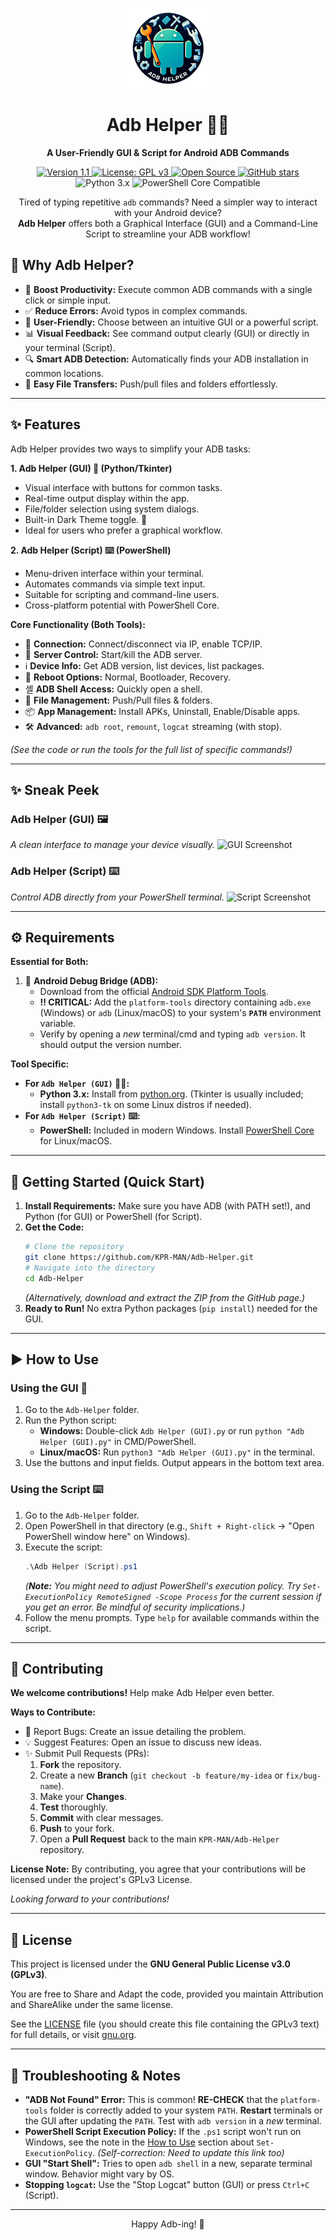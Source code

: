 <p align="center">
  <img src="assets/icon.png" alt="Adb Helper Icon" width="128"/>
</p>

<h1 align="center">Adb Helper 📱✨</h1>

<p align="center">
  <strong>A User-Friendly GUI & Script for Android ADB Commands</strong>
</p>

<p align="center">
  <!-- Version Badge -->
  <a href="https://github.com/KPR-MAN/Adb-Helper/releases">
    <img src="https://img.shields.io/github/v/release/KPR-MAN/Adb-Helper?display_name=tag&sort=semver&logo=github" alt="Version 1.1">
  </a>
  <!-- License Badge -->
  <a href="https://www.gnu.org/licenses/gpl-3.0">
    <img src="https://img.shields.io/badge/License-GPLv3-blue.svg?logo=gnu" alt="License: GPL v3">
  </a>
  <!-- Open Source Badge -->
  <a href="https://opensource.org/">
    <img src="https://img.shields.io/badge/Open_Source-%E2%9C%93-brightgreen?logo=opensourceinitiative" alt="Open Source">
  </a>
  <!-- GitHub Stars Badge -->
  <a href="https://github.com/KPR-MAN/Adb-Helper">
    <img src="https://img.shields.io/github/stars/KPR-MAN/Adb-Helper?style=social" alt="GitHub stars">
  </a>
  <!-- Python and PowerShell Badges -->
  <img src="https://img.shields.io/badge/Python-3.x-blue?logo=python" alt="Python 3.x">
  <img src="https://img.shields.io/badge/PowerShell-Core-blueviolet?logo=powershell" alt="PowerShell Core Compatible">
</p>

<p align="center">
  Tired of typing repetitive <code>adb</code> commands? Need a simpler way to interact with your Android device? <br />
  <strong>Adb Helper</strong> offers both a Graphical Interface (GUI) and a Command-Line Script to streamline your ADB workflow!
</p>

## 🤔 Why Adb Helper?

*   🚀 **Boost Productivity:** Execute common ADB commands with a single click or simple input.
*   ✅ **Reduce Errors:** Avoid typos in complex commands.
*   🤩 **User-Friendly:** Choose between an intuitive GUI or a powerful script.
*   📊 **Visual Feedback:** See command output clearly (GUI) or directly in your terminal (Script).
*   🔍 **Smart ADB Detection:** Automatically finds your ADB installation in common locations.
*   💾 **Easy File Transfers:** Push/pull files and folders effortlessly.

---

## ✨ Features

Adb Helper provides two ways to simplify your ADB tasks:

**1. Adb Helper (GUI) 🎨 (Python/Tkinter)**
*   Visual interface with buttons for common tasks.
*   Real-time output display within the app.
*   File/folder selection using system dialogs.
*   Built-in Dark Theme toggle. 🌙
*   Ideal for users who prefer a graphical workflow.

**2. Adb Helper (Script) ⌨️ (PowerShell)**
*   Menu-driven interface within your terminal.
*   Automates commands via simple text input.
*   Suitable for scripting and command-line users.
*   Cross-platform potential with PowerShell Core.

**Core Functionality (Both Tools):**

*   🔗 **Connection:** Connect/disconnect via IP, enable TCP/IP.
*   🔌 **Server Control:** Start/kill the ADB server.
*   ℹ️ **Device Info:** Get ADB version, list devices, list packages.
*   🔄 **Reboot Options:** Normal, Bootloader, Recovery.
*   셸 **ADB Shell Access:** Quickly open a shell.
*   📂 **File Management:** Push/Pull files & folders.
*   📦 **App Management:** Install APKs, Uninstall, Enable/Disable apps.
*   🛠️ **Advanced:** `adb root`, `remount`, `logcat` streaming (with stop).

*(See the code or run the tools for the full list of specific commands!)*

---

## ✨ Sneak Peek

### Adb Helper (GUI) 🖼️
*A clean interface to manage your device visually.*
![GUI Screenshot](https://github.com/user-attachments/assets/2d599db7-8825-4b02-9b00-210cf728b1d3)

### Adb Helper (Script) ⌨️
*Control ADB directly from your PowerShell terminal.*
![Script Screenshot](https://github.com/user-attachments/assets/b7bd4e36-3d31-426e-a89e-5db43290563e)

---

## ⚙️ Requirements

**Essential for Both:**

1.  🤖 **Android Debug Bridge (ADB):**
    *   Download from the official [Android SDK Platform Tools](https://developer.android.com/tools/releases/platform-tools).
    *   **‼️ CRITICAL:** Add the `platform-tools` directory containing `adb.exe` (Windows) or `adb` (Linux/macOS) to your system's **`PATH`** environment variable.
    *   Verify by opening a *new* terminal/cmd and typing `adb version`. It should output the version number.

**Tool Specific:**

*   **For `Adb Helper (GUI)` 🎨🐍:**
    *   **Python 3.x:** Install from [python.org](https://www.python.org/). (Tkinter is usually included; install `python3-tk` on some Linux distros if needed).
*   **For `Adb Helper (Script)` ⌨️:**
    *   **PowerShell:** Included in modern Windows. Install [PowerShell Core](https://learn.microsoft.com/powershell/scripting/install/installing-powershell) for Linux/macOS.

---

## 🚀 Getting Started (Quick Start)

1.  **Install Requirements:** Make sure you have ADB (with PATH set!), and Python (for GUI) or PowerShell (for Script).
2.  **Get the Code:**
    ```bash
    # Clone the repository
    git clone https://github.com/KPR-MAN/Adb-Helper.git
    # Navigate into the directory
    cd Adb-Helper
    ```
    *(Alternatively, download and extract the ZIP from the GitHub page.)*
3.  **Ready to Run!** No extra Python packages (`pip install`) needed for the GUI.

---

## ▶️ How to Use

### Using the GUI 🎨

1.  Go to the `Adb-Helper` folder.
2.  Run the Python script:
    *   **Windows:** Double-click `Adb Helper (GUI).py` or run `python "Adb Helper (GUI).py"` in CMD/PowerShell.
    *   **Linux/macOS:** Run `python3 "Adb Helper (GUI).py"` in the terminal.
3.  Use the buttons and input fields. Output appears in the bottom text area.

### Using the Script ⌨️

1.  Go to the `Adb-Helper` folder.
2.  Open PowerShell in that directory (e.g., `Shift + Right-click` -> "Open PowerShell window here" on Windows).
3.  Execute the script:
    ```powershell
    .\Adb Helper (Script).ps1
    ```
    *(**Note:** You might need to adjust PowerShell's execution policy. Try `Set-ExecutionPolicy RemoteSigned -Scope Process` for the current session if you get an error. Be mindful of security implications.)*
4.  Follow the menu prompts. Type `help` for available commands within the script.

---

## 🤝 Contributing

**We welcome contributions!** Help make Adb Helper even better.

**Ways to Contribute:**

*   🐛 Report Bugs: Create an issue detailing the problem.
*   💡 Suggest Features: Open an issue to discuss new ideas.
*   ✨ Submit Pull Requests (PRs):
    1.  **Fork** the repository.
    2.  Create a new **Branch** (`git checkout -b feature/my-idea` or `fix/bug-name`).
    3.  Make your **Changes**.
    4.  **Test** thoroughly.
    5.  **Commit** with clear messages.
    6.  **Push** to your fork.
    7.  Open a **Pull Request** back to the main `KPR-MAN/Adb-Helper` repository.

**License Note:** By contributing, you agree that your contributions will be licensed under the project's GPLv3 License.

*Looking forward to your contributions!*

---

## 📜 License

This project is licensed under the **GNU General Public License v3.0 (GPLv3)**.

You are free to Share and Adapt the code, provided you maintain Attribution and ShareAlike under the same license.

See the [LICENSE](LICENSE) file (you should create this file containing the GPLv3 text) for full details, or visit [gnu.org](https://www.gnu.org/licenses/gpl-3.0.html).

---

## 📌 Troubleshooting & Notes

*   **"ADB Not Found" Error:** This is common! **RE-CHECK** that the `platform-tools` folder is correctly added to your system `PATH`. **Restart** terminals or the GUI after updating the `PATH`. Test with `adb version` in a *new* terminal.
*   **PowerShell Script Execution Policy:** If the `.ps1` script won't run on Windows, see the note in the [How to Use](#user-content-using-the-script-%EF%B8%8F) section about `Set-ExecutionPolicy`. *(Self-correction: Need to update this link too)*
*   **GUI "Start Shell":** Tries to open `adb shell` in a new, separate terminal window. Behavior might vary by OS.
*   **Stopping `logcat`:** Use the "Stop Logcat" button (GUI) or press `Ctrl+C` (Script).

---

<p align="center">Happy Adb-ing! 🎉</p>
